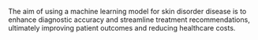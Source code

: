 The aim of using a machine learning model for skin disorder disease is to enhance diagnostic accuracy and streamline treatment recommendations, ultimately improving patient outcomes and reducing healthcare costs.
